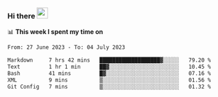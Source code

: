 ### Hi there <a href="https://www.gautamkrishnar.com/"><img src="https://media.giphy.com/media/hvRJCLFzcasrR4ia7z/giphy.gif" width="25px"></a>

📊 **This week I spent my time on**

<!--START_SECTION:waka-->

```txt
From: 27 June 2023 - To: 04 July 2023

Markdown     7 hrs 42 mins   ███████████████████▓░░░░░   79.20 %
Text         1 hr 1 min      ██▓░░░░░░░░░░░░░░░░░░░░░░   10.45 %
Bash         41 mins         █▓░░░░░░░░░░░░░░░░░░░░░░░   07.16 %
XML          9 mins          ▒░░░░░░░░░░░░░░░░░░░░░░░░   01.56 %
Git Config   7 mins          ▒░░░░░░░░░░░░░░░░░░░░░░░░   01.32 %
```

<!--END_SECTION:waka-->
